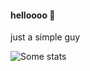 #### helloooo 👋

just a simple guy

![Some stats](https://github-readme-stats.vercel.app/api?username=avvo-na&show_icons=true&theme=transparent)
